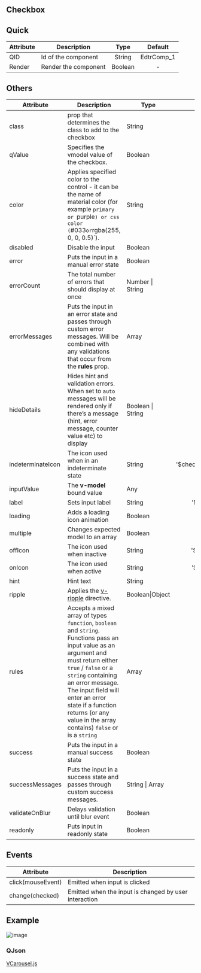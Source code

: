 ## Checkbox

## Quick

| Attribute | Description          |  Type   |  Default   |
| --------- | -------------------- | :-----: | :--------: |
| QID       | Id of the component  | String  | EdtrComp_1 |
| Render    | Render the component | Boolean |     -      |

## Others

| Attribute         | Description                                                  | Type              |         Default          |
| ----------------- | ------------------------------------------------------------ | ----------------- | :----------------------: |
| class             | prop that determines the class to add to the checkbox        | String            |        undefined         |
| qValue            | Specifies the vmodel value of the checkbox.                  | Boolean           |          false           |
| color             | Applies specified color to the control - it can be the name of material color (for example `primary or `purple`) or css color (`#033` or `rgba(255, 0, 0, 0.5)`). | String            |        'primary'         |
| disabled          | Disable the input                                            | Boolean           |          false           |
| error             | Puts the input in a manual error state                       | Boolean           |          false           |
| errorCount        | The total number of errors that should display at once       | Number \| String  |            1             |
| errorMessages     | Puts the input in an error state and passes through custom error messages. Will be combined with any validations that occur from the **rules** prop. | Array             |            []            |
| hideDetails       | Hides hint and validation errors. When set to `auto` messages will be rendered only if there’s a message (hint, error message, counter value etc) to display | Boolean \| String |        undefined         |
| indeterminateIcon | The icon used when in an indeterminate state                 | String            | '$checkboxIndeterminate' |
| inputValue        | The **v-model** bound value                                  | Any               |        undefined         |
| label             | Sets input label                                             | String            |      'My CheckBox'       |
| loading           | Adds a loading icon animation                                | Boolean           |          false           |
| multiple          | Changes expected model to an array                           | Boolean           |          false           |
| offIcon           | The icon used when inactive                                  | String            |      '$checkboxOff'      |
| onIcon            | The icon used when active                                    | String            |      '$checkboxOn'       |
| hint              | Hint text                                                    | String            |        undefined         |
| ripple            | Applies the [v-ripple](https://vuetifyjs.com/directives/ripple) directive. | Boolean\|Object   |           true           |
| rules             | Accepts a mixed array of types `function`, `boolean` and `string`. Functions pass an input value as an argument and must return either `true` / `false` or a `string` containing an error message. The input field will enter an error state if a function returns (or any value in the array contains) `false` or is a `string` | Array             |            []            |
| success           | Puts the input in a manual success state                     | Boolean           |          false           |
| successMessages   | Puts the input in a success state and passes through custom success messages. | String \| Array   |            []            |
| validateOnBlur    | Delays validation until blur event                           | Boolean           |          false           |
| readonly          | Puts input in readonly state                                 | Boolean           |          false           |


## Events

| Attribute         | Description                                           |
| ----------------- | ----------------------------------------------------- |
| click(mouseEvent) | Emitted when input is clicked                         |
| change(checked)   | Emitted when the input is changed by user interaction |

## Example

![image](https://cdn.softtech.com.tr/ngsp-quick/nemo/dev/mdImages/VCheckbox/VCheckbox.png)


### QJson
<a href="https://cdn.softtech.com.tr/ngsp-quick/nemo/dev/mdScripts/VCheckbox/VCheckbox.qjson" target="_blank">VCarousel.js</a>

